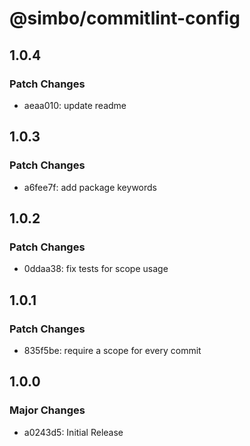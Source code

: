 # @simbo/commitlint-config

## 1.0.4

### Patch Changes

- aeaa010: update readme

## 1.0.3

### Patch Changes

- a6fee7f: add package keywords

## 1.0.2

### Patch Changes

- 0ddaa38: fix tests for scope usage

## 1.0.1

### Patch Changes

- 835f5be: require a scope for every commit

## 1.0.0

### Major Changes

- a0243d5: Initial Release
